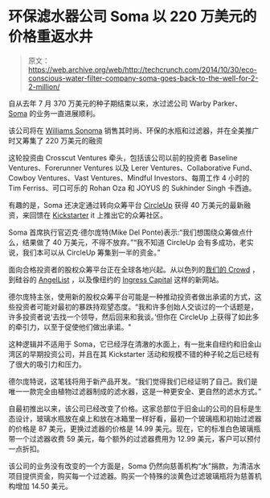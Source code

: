 # 环保滤水器公司 Soma 以 220 万美元的价格重返水井 

> 原文：<https://web.archive.org/web/http://techcrunch.com/2014/10/30/eco-conscious-water-filter-company-soma-goes-back-to-the-well-for-2-2-million/>

自从去年 7 月 370 万美元的种子期结束以来，水过滤公司 Warby Parker、 [Soma](https://web.archive.org/web/20230128091543/https://www.drinksoma.com/) 的业务一直进展顺利。

该公司将在 [Williams Sonoma](https://web.archive.org/web/20230128091543/http://www.williams-sonoma.com/) 销售其时尚、环保的水瓶和过滤器，并在全美推广时又筹集了 220 万美元的融资

这轮投资由 Crosscut Ventures 牵头，包括该公司以前的投资者 Baseline Ventures、Forerunner Ventures 以及 Lerer Ventures、Collaborative Fund、Cowboy Ventures、Vast Ventures、Mindful Investors、每周工作 4 小时的 Tim Ferriss、可口可乐的 Rohan Oza 和 JOYUS 的 Sukhinder Singh 卡西迪。

有趣的是，Soma 还决定通过转向众筹平台 [CircleUp](https://web.archive.org/web/20230128091543/https://circleup.com/) 获得 40 万美元的最新融资，来回馈在 [Kickstarter](https://web.archive.org/web/20230128091543/https://www.kickstarter.com/projects/zachallia/soma-beautifully-innovative-all-natural-water-filt) it 上推出它的众筹社区。

Soma 首席执行官迈克·德尔庞特(Mike Del Ponte)表示:“我们想围绕众筹做点什么，结果做了 40 万美元，不得不放弃。”“我不知道 CircleUp 会有多成功，老实说，我们本可以从 CircleUp 筹集到一半的资金。”

面向合格投资者的股权众筹平台正在全球各地兴起。从以色列的[我们的 Crowd](https://web.archive.org/web/20230128091543/https://www.ourcrowd.com/) ，到硅谷的 [AngelList](https://web.archive.org/web/20230128091543/https://angel.co/) ，以及像纽约的 [Ingress Capital](https://web.archive.org/web/20230128091543/https://www.ingresscapital.com/) 这样的新网站。

德尔庞特主张，使用新的股权众筹平台可能是一种推动投资者做出承诺的方式，这些投资者可能对最初的暴跌持观望态度。“我和许多创始人交谈过的一个话题是，许多投资者说‘去找一个领导，然后回来和我谈。’但你在 CircleUp 上获得了如此多的牵引力，以至于促使他们做出承诺。"

这种逻辑并不适用于 Soma，它已经浮在清澈的水面上，有一批来自纽约和旧金山湾区的早期投资公司，并且在其 Kickstarter 活动和规模不错的种子轮之后已经有了很大的吸引力和压力。

德尔庞特说，这笔钱将用于新产品开发。“我们觉得我们已经证明了自己。我们是唯一一款完全由植物过滤器制成的滤水器，这是一种更安全、更自然的滤水方式。”

自最初推出以来，该公司已经改变了价格。这家总部位于旧金山的公司的目标是生态设计，玻璃水瓶放在桌上和放在冰箱里一样好看，最初一个玻璃瓶和初始过滤器的价格是 87 美元，更换过滤器的价格是 14.99 美元。现在，它的标准白色玻璃瓶带一个过滤器收费 59 美元，每个额外的过滤器费用为 12.99 美元，客户可以预付一点折扣。

该公司的业务没有改变的一个方面是，Soma 仍然向慈善机构“水”捐款，为清洁水项目提供资金，购买每一个过滤器。购买一个特殊的淡黄色过滤玻璃瓶将为慈善机构增加 14.50 美元。